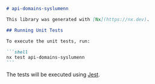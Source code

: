 ````markdown
# api-domains-syslumenn

This library was generated with [Nx](https://nx.dev).

## Running Unit Tests

To execute the unit tests, run:

```shell
nx test api-domains-syslumenn
```
````

The tests will be executed using [Jest](https://jestjs.io).

```

```
